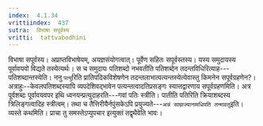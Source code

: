 ```yaml
---
index:  4.1.34
vrittiindex:  437
sutra:  विभाषा सपूर्वस्य
vritti:  tattvabodhini 
---
```


विभाषा सपूर्वस्य। अप्राप्तविभाषेयम्, अयज्ञसंयोगत्वात्। पूर्वेण सहितः सपूर्वस्तस्य। यस्य समुदायस्य पूर्वावयवो विद्यते तस्येत्यर्थः। स च समुदायः पतिशब्दो नभवतीति पतिशब्देन तदन्तविधिरित्याह---पतिशब्दान्तस्येति। ननु `पत्यु`रिति प्रातिपदिकविशेषणेन तदन्तलाभात्पत्यन्तस्येत्येवास्तु किमनेन सपूर्वग्रहणेन?। अत्राहुः--केवलपतिशब्दस्यापि व्यपदेशिवद्भावेन पत्यन्तत्वादतिप्रसङ्गः स्यात्तद्वारणाय सपूर्वग्रहणमिति। अत्र पूर्वशब्दः पूर्वावयवपर इथि ध्वनयन्प्रत्युदाहरति---गवां पतिः स्त्रीति। पातीति पतिरिति क्रियाशब्दस्य त्रिलिङ्गत्वादिह स्त्रीत्वम्। तथा च तैत्तिरीयैर्नपुंसकेऽपि प्रयुज्यते---`अन्नं साम्राज्यानामधिपति तन्मावतु`इति। व्यस्ते कथमिति। प्राचा तु समस्तेऽप्युपचार इत्युक्तं तद्वृथैवेति भावः।

